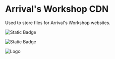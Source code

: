 # Arrival's Workshop CDN

Used to store files for Arrival's Workshop websites.

![Static Badge](https://img.shields.io/badge/Public%20OVDR%20Studios%20Repository%20-%20purple)

![Static Badge](https://img.shields.io/badge/-Public%20Arrival%20Workshop%20Repository-red)

![Logo](https://arrival.studio/assets/images/share.jpg)


